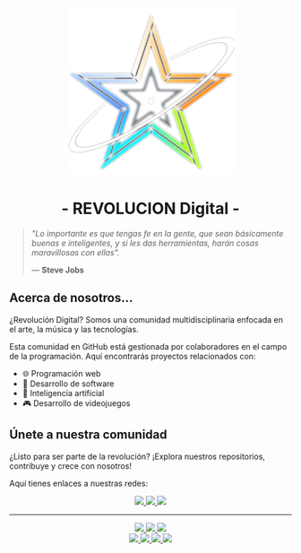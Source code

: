 <div align="center" verticl>
  <img width="300" src="./assets/raw_logo.png">
  <h1>- REVOLUCION Digital -</h1>
</div>

> _"Lo importante es que tengas fe en la gente, que sean básicamente buenas e inteligentes, y si les das herramientas, harán cosas maravillosas con ellas"._
>
> — **Steve Jobs**

## Acerca de nosotros...

¿Revolución Digital? Somos una comunidad multidisciplinaria enfocada en el arte, la música y las tecnologías.

Esta comunidad en GitHub está gestionada por colaboradores en el campo de la programación. Aquí encontrarás proyectos relacionados con:

- 🌐 Programación web
- 📱 Desarrollo de software
- 🤖 Inteligencia artificial
- 🎮 Desarrollo de videojuegos

## Únete a nuestra comunidad

¿Listo para ser parte de la revolución? ¡Explora nuestros repositorios, contribuye y crece con nosotros!

Aquí tienes enlaces a nuestras redes:

<div align="center">
  <!-- Whatsapp -->
  <a href="https://chat.whatsapp.com/KnUKS0iM8463oXkeT9OKbt">
    <img src="https://img.shields.io/badge/WhatsApp-25D366?style=for-the-badge&logo=whatsapp&logoColor=white">
  </a>
  <!-- Facebook -->
  <a href="https://www.facebook.com/share/12LAVhVfVbg/">
    <img src="https://img.shields.io/badge/Facebook-1877F2?style=for-the-badge&logo=facebook&logoColor=white">
  </a>
  <!-- Discord -->
  <a href="https://discord.com/invite/gPdNgfDw">
    <img src="https://img.shields.io/badge/Discord-5865F2?style=for-the-badge&logo=discord&logoColor=white">
  </a>
  <hr>
  <!-- Youtube -->
  <a href="https://youtube.com/@revoluciondigital-m7d?si=7luHtOnBc2H0xBUb">
    <img src="https://img.shields.io/badge/YouTube-FF0000?style=for-the-badge&logo=youtube&logoColor=white">
  </a>
  <!-- Intagram -->
  <a href="https://www.instagram.com/revoluciondigital2025?igsh=bHFjMGp4MmdkdGQx">
    <img src="https://img.shields.io/badge/Instagram-E4405F?style=for-the-badge&logo=instagram&logoColor=white">
  </a>
  <!-- Reddit -->
  <a href="https://www.reddit.com/r/Revolucion_Digital/s/Pzf3sdQvzl">
    <img src="https://img.shields.io/badge/Reddit-FF4500?style=for-the-badge&logo=reddit&logoColor=white">
  </a>
  <br>
  <!-- X -->
  <a href="https://x.com/Revol2025?t=NR2JgmqQTPzkoTaki6XcpQ&s=09">
    <img src="https://img.shields.io/badge/X-000000?style=for-the-badge&logo=x&logoColor=white">
  </a>
  <!-- Threads -->
  <a href="https://www.threads.net/@revoluciondigital2025">
    <img src="https://img.shields.io/badge/Threads-000000?style=for-the-badge&logo=Threads&logoColor=white">
  </a>
  <!-- Whattpad -->
  <a href="https://www.wattpad.com/user/Revolucion_Digital?utm_source=android&utm_medium=link&utm_campaign=invitefriends">
    <img src="https://img.shields.io/badge/Wattpad-F96854?style=for-the-badge&logo=wattpad&logoColor=white">
  </a>
  <!-- Pinterest -->
  <a href="https://pin.it/4KL7xmEyF">
    <img src="https://img.shields.io/badge/Pinterest-%23E60023.svg?&style=for-the-badge&logo=Pinterest&logoColor=white">
  </a>
</div>
